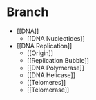 # Branch
- [[DNA]]
	- [[DNA Nucleotides]]
- [[DNA Replication]]
	- [[Origin]]
	- [[Replication Bubble]]
	- [[DNA Polymerase]]
	- [[DNA Helicase]]
	- [[Telomeres]]
	- [[Telomerase]]